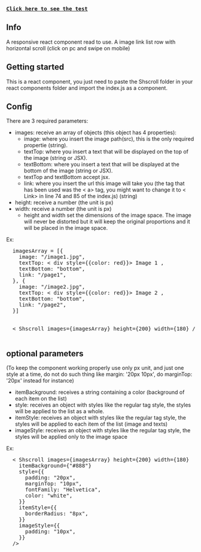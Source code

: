 ### [`Click here to see the test`](https://portfolio-av.vercel.app/projetos/shscroll)

## Info

A responsive react component read to use. A image link list row with horizontal scroll
(click on pc and swipe on mobile)

## Getting started

This is a react component, you just need to paste the Shscroll folder in your react components folder and import the index.js as a component.

## Config

There are 3 required parameters:
  - images: receive an array of objects (this object has 4 properties):
    - image: where you insert the image path(src), this is the only required propertie (string).
    - textTop: 
      where you insert a text that will be displayed on the top of the image (string or JSX).
    - textBottom: 
      where you insert a text that will be displayed at the bottom of the image (string or JSX).
    - textTop and textBottom accept jsx.
    - link: where you insert the url this image will take you (the tag that has been used was the < a> tag, you might want to change it to < Link> in line 74 and 85 of the index.js) (string)
  - height: receive a number (the unit is px)
  - width: receive a number (the unit is px)
    - height and width set the dimensions of the image space. The image will never be distorted but it will keep the original proportions and it will be placed in the image space.

Ex:
 <pre>
  imagesArray = [{
    image: "/image1.jpg",
    textTop: < div style={{color: red}}> Image 1 </div>,
    textBottom: "bottom",
    link: "/page1",
  }, {
    image: "/image2.jpg",
    textTop: < div style={{color: red}}> Image 2 </div>,
    textBottom: "bottom",
    link: "/page2",
  }]


  < Shscroll images={imagesArray} height={200} width={180} />
 </pre>

## optional parameters

(To keep the component working properly use only px unit, and just one style at a time, do not do such thing like margin: '20px 10px', do marginTop: '20px' instead for instance)

- itemBackground: 
  receives a string containing a color (background of each item on the list)
- style:
  receives an object with styles like the regular tag style, the styles will be applied to the list as a whole.
- itemStyle: 
  receives an object with styles like the regular tag style, the styles will be applied to each item of the list (image and texts)
- imageStyle: 
  receives an object with styles like the regular tag style, the styles will be applied only to the image space

Ex:
<pre>
  < Shscroll images={imagesArray} height={200} width={180} 
    itemBackground={"#888"}
    style={{
      padding: "20px",
      marginTop: "10px",
      fontFamily: "Helvetica",
      color: "white",
    }}
    itemStyle={{
      borderRadius: "8px",
    }}
    imageStyle={{
      padding: "10px",
    }}
  />
  </pre>
